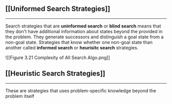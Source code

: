 ## [[Uniformed Search Strategies]]
___
Search strategies that are **uninformed search** or **blind search** means that they don't have additional information about states beyond the provided in the problem. They generate successors and distinguish a goal state from a non-goal state. Strategies that know whether one non-goal state than another called **informed search** or **heurisitc search** strategies. 

![[Figure 3.21 Complexity of All Search Algo.png]]
## [[Heuristic Search Strategies]]
____
These are strategies that uses problem-specific knowledge beyond the problem itself